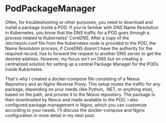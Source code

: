 # PodPackageManager
Often, for troubleshooting or other purposes, you need to download and install a package inside a POD. If you're familiar with DNS Name Resolution in Kubernetes, you know that the DNS traffic for a POD goes through a process related to Kubernetes' CoreDNS. After a copy of the /etc/resolv.conf file from the Kubernetes node is provided to the POD, the Name Resolution process, if CoreDNS doesn't have the authority for the required record, has to forward the request to another DNS server to get the desired address. However, my focus isn't on DNS but on creating a centralized solution for setting up a central Package Manager for the PODs inside Kubernetes.

That's why I created a docker-compose file consisting of a Nexus Repository and an Nginx Reverse Proxy. This setup routes the traffic for any package, depending on your needs (like Python, .NET, or anything else), based on the path, and proxies it to the Nexus repository. The package is then downloaded by Nexus and made available to the POD. I also configured package management in Nginx, which you can customize according to your needs. I'll discuss the docker-compose and Nginx configuration in more detail in my next post.
